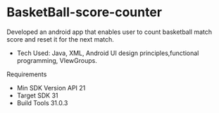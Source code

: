 # BasketBall-score-counter
Developed an android app that enables user to count basketball match score and reset it for the next match.

* Tech Used: Java, XML,  Android UI design principles,functional programming, VIewGroups.

Requirements

* Min SDK Version API 21
* Target SDK 31
* Build Tools 31.0.3
